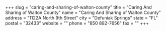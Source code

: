 +++
slug = "caring-and-sharing-of-walton-county"
title = "Caring And Sharing of Walton County"
name = "Caring And Sharing of Walton County"
address = "1122A North 9th Street"
city = "Defuniak Springs"
state = "FL"
postal = "32433"
website = ""
phone = "850 892-7656"
fax = ""
+++
